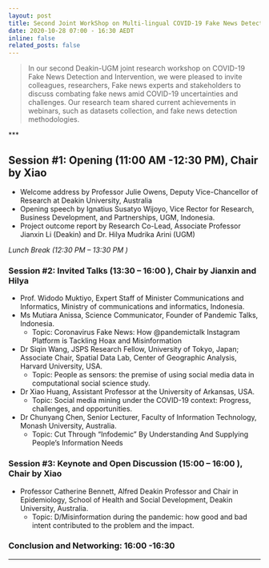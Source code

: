 ```yaml
---
layout: post
title: Second Joint WorkShop on Multi-lingual COVID-19 Fake News Detection and Intervention
date: 2020-10-28 07:00 - 16:30 AEDT
inline: false
related_posts: false
---
```

<blockquote>
In our second Deakin-UGM joint research workshop on COVID-19 Fake News Detection and Intervention, we were pleased to invite colleagues, researchers, Fake news experts and stakeholders to discuss combating fake news amid COVID-19 uncertainties and challenges. Our research team shared current achievements in webinars, such as datasets collection, and fake news detection methodologies.
</blockquote>
***

## Session #1: Opening (11:00 AM -12:30 PM), Chair by Xiao

- Welcome address by Professor Julie Owens, Deputy Vice-Chancellor of Research at Deakin University, Australia
- Opening speech by Ignatius Susatyo Wijoyo, Vice Rector for Research, Business Development, and Partnerships, UGM, Indonesia.
- Project outcome report by Research Co-Lead, Associate Professor Jianxin Li (Deakin) and Dr. Hilya Mudrika Arini (UGM) 

*Lunch Break (12:30 PM – 13:30 PM )*

### Session #2: Invited Talks (13:30 – 16:00 ), Chair by Jianxin and Hilya 

- Prof. Widodo Muktiyo, Expert Staff of Minister Communications and Informatics, Ministry of communications and informatics, Indonesia. 
- Ms Mutiara Anissa, Science Communicator, Founder of Pandemic Talks, Indonesia. 
  - Topic: Coronavirus Fake News: How @pandemictalk Instagram Platform is Tackling Hoax and Misinformation
- Dr Siqin Wang, JSPS Research Fellow, University of Tokyo, Japan; Associate Chair, Spatial Data Lab, Center of Geographic Analysis, Harvard University, USA. 
  - Topic: People as sensors: the premise of using social media data in computational social science study.
- Dr Xiao Huang, Assistant Professor at the University of Arkansas, USA. 
  - Topic: Social media mining under the COVID-19 context: Progress, challenges, and opportunities.
- Dr Chunyang Chen, Senior Lecturer, Faculty of Information Technology, Monash University, Australia. 
  - Topic: Cut Through “Infodemic” By Understanding And Supplying People’s Information Needs 

### Session #3:  Keynote and Open Discussion (15:00  – 16:00 ), Chair by Xiao

- Professor Catherine Bennett, Alfred Deakin Professor and Chair in Epidemiology, School of Health and Social Development, Deakin University, Australia. 
  - Topic: D/Misinformation during the pandemic: how good and bad intent contributed to the problem and the impact.

### Conclusion and Networking: 16:00 -16:30 
***
